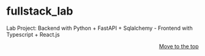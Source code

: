 <a id="top"></a>
# fullstack_lab
Lab Project: Backend with Python + FastAPI + Sqlalchemy - Frontend with Typescript + React.js



<p align="right"><a href="#top">Move to the top</a></p>
